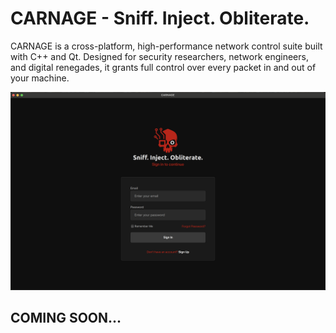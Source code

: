 # CARNAGE - Sniff. Inject. Obliterate.

CARNAGE is a cross-platform, high-performance network control suite built with C++ and Qt. Designed for security researchers, network engineers, and digital renegades, it grants full control over every packet in and out of your machine.

![CARNAGE](GUI_img/loginGUI.png)

## COMING SOON...
